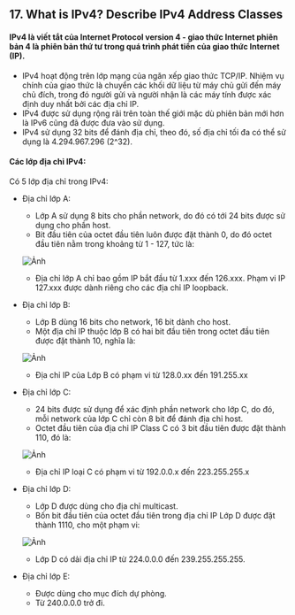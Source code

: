 ﻿## 17. What is IPv4? Describe IPv4 Address Classes

#### IPv4 là viết tắt của Internet Protocol version 4 - giao thức Internet phiên bản 4 là phiên bản thứ tư trong quá trình phát tiển của giao thức Internet (IP).
- IPv4 hoạt động trên lớp mạng của ngăn xếp giao thức TCP/IP. Nhiệm vụ chính của giao thức là chuyển các khối dữ liệu từ máy chủ gửi đến máy chủ đích, trong đó người gửi và người nhận là các máy tính được xác định duy nhất bởi các địa chỉ IP.
- IPv4 được sử dụng rộng rãi trên toàn thế giới mặc dù phiên bản mới hơn là IPv6 cũng đã được đưa vào sử dụng.
- IPv4 sử dụng 32 bits để đánh địa chỉ, theo đó, số địa chỉ tối đa có thể sử dụng là 4.294.967.296 (2^32).

#### Các lớp địa chỉ IPv4:
Có 5 lớp địa chỉ trong IPv4:
- Địa chỉ lớp A:
	- Lớp A sử dụng 8 bits cho phần network, do đó có tới 24 bits được sử dụng cho phần host.
	- Bit đầu tiên của octet đầu tiên luôn được đặt thành 0, do đó octet đầu tiên nằm trong khoảng từ 1 - 127, tức là:
	
	![Ảnh](https://www.tutorialspoint.com/ipv4/images/class_a_addresses.jpg)
	
	- Địa chỉ lớp A chỉ bao gồm IP bắt đầu từ 1.xxx đến 126.xxx. Phạm vi IP 127.xxx được dành riêng cho các địa chỉ IP loopback.

- Địa chỉ lớp B:
	- Lớp B dùng 16 bits cho network, 16 bit dành cho host.
	- Một địa chỉ IP thuộc lớp B có hai bit đầu tiên trong octet đầu tiên được đặt thành 10, nghĩa là:
	
	![Ảnh](https://www.tutorialspoint.com/ipv4/images/class_b_addresses.jpg)
	
	- Địa chỉ IP của Lớp B có phạm vi từ 128.0.xx đến 191.255.xx

- Địa chỉ lớp C:
	- 24 bits được sử dụng để xác định phần network cho lớp C, do đó, mỗi network của lớp C chỉ còn 8 bit để đánh địa chỉ host.
	- Octet đầu tiên của địa chỉ IP Class C có 3 bit đầu tiên được đặt thành 110, đó là:
	
	![Ảnh](https://www.tutorialspoint.com/ipv4/images/class_c_addresses.jpg)
	
	- Địa chỉ IP loại C có phạm vi từ 192.0.0.x đến 223.255.255.x

- Địa chỉ lớp D:
	- Lớp D được dùng cho địa chỉ multicast.
	- Bốn bit đầu tiên của octet đầu tiên trong địa chỉ IP Lớp D được đặt thành 1110, cho một phạm vi:
	
	![Ảnh](https://www.tutorialspoint.com/ipv4/images/class_d_addresses.jpg)
	
	- Lớp D có dải địa chỉ IP từ 224.0.0.0 đến 239.255.255.255.

- Địa chỉ lớp E:
	- Được dùng cho mục đích dự phòng.
	- Từ 240.0.0.0 trở đi.